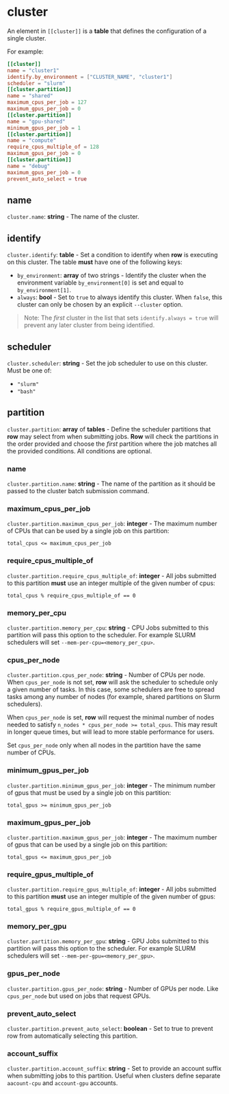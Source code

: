 # cluster

An element in `[[cluster]]` is a **table** that defines the configuration of a single
cluster.

For example:
```toml
[[cluster]]
name = "cluster1"
identify.by_environment = ["CLUSTER_NAME", "cluster1"]
scheduler = "slurm"
[[cluster.partition]]
name = "shared"
maximum_cpus_per_job = 127
maximum_gpus_per_job = 0
[[cluster.partition]]
name = "gpu-shared"
minimum_gpus_per_job = 1
[[cluster.partition]]
name = "compute"
require_cpus_multiple_of = 128
maximum_gpus_per_job = 0
[[cluster.partition]]
name = "debug"
maximum_gpus_per_job = 0
prevent_auto_select = true
```

## name

`cluster.name`: **string** - The name of the cluster.

## identify

`cluster.identify`: **table** - Set a condition to identify when **row** is executing
on this cluster. The table **must** have one of the following keys:

* `by_environment`: **array** of two strings - Identify the cluster when the environment
  variable `by_environment[0]` is set and equal to `by_environment[1]`.
* `always`: **bool** - Set to `true` to always identify this cluster. When `false`,
  this cluster can only be chosen by an explicit `--cluster` option.

> Note: The *first* cluster in the list that sets `identify.always = true` will prevent
> any later cluster from being identified.

## scheduler

`cluster.scheduler`: **string** - Set the job scheduler to use on this cluster. Must
be one of:

* `"slurm"`
* `"bash"`

## partition

`cluster.partition`: **array** of **tables** - Define the scheduler partitions that
**row** may select from when submitting jobs. **Row** will check the partitions in the
order provided and choose the *first* partition where the job matches all the
provided conditions. All conditions are optional.

### name

`cluster.partition.name`: **string** - The name of the partition as it should be passed
to the cluster batch submission command.

### maximum_cpus_per_job

`cluster.partition.maximum_cpus_per_job`: **integer** - The maximum number of CPUs that
can be used by a single job on this partition:
```plaintext
total_cpus <= maximum_cpus_per_job
```

### require_cpus_multiple_of

`cluster.partition.require_cpus_multiple_of`: **integer** - All jobs submitted to this
partition **must** use an integer multiple of the given number of cpus:
```
total_cpus % require_cpus_multiple_of == 0
```

### memory_per_cpu

`cluster.partition.memory_per_cpu`: **string** - CPU Jobs submitted to this partition
will pass this option to the scheduler. For example SLURM schedulers will set
`--mem-per-cpu=<memory_per_cpu>`.

### cpus_per_node

`cluster.partition.cpus_per_node`: **string** - Number of CPUs per node. When
`cpus_per_node` is not set, **row** will ask the scheduler to schedule only a given
number of tasks. In this case, some schedulers are free to spread tasks among any
number of nodes (for example, shared partitions on Slurm schedulers).

When `cpus_per_node` is set, **row** will request the minimal number of nodes needed
to satisfy `n_nodes * cpus_per_node >= total_cpus`. This may result in longer queue
times, but will lead to more stable performance for users.

Set `cpus_per_node` only when all nodes in the partition have the same number of CPUs.

### minimum_gpus_per_job

`cluster.partition.minimum_gpus_per_job`: **integer** - The minimum number of gpus that
must be used by a single job on this partition:
```plaintext
total_gpus >= minimum_gpus_per_job
```

### maximum_gpus_per_job

`cluster.partition.maximum_gpus_per_job`: **integer** - The maximum number of gpus that
can be used by a single job on this partition:
```plaintext
total_gpus <= maximum_gpus_per_job
```

### require_gpus_multiple_of

`cluster.partition.require_gpus_multiple_of`: **integer** - All jobs submitted to this
partition **must** use an integer multiple of the given number of gpus:
```
total_gpus % require_gpus_multiple_of == 0
```

### memory_per_gpu

`cluster.partition.memory_per_gpu`: **string** - GPU Jobs submitted to this partition
will pass this option to the scheduler. For example SLURM schedulers will set
`--mem-per-gpu=<memory_per_gpu>`.

### gpus_per_node

`cluster.partition.gpus_per_node`: **string** - Number of GPUs per node. Like
`cpus_per_node` but used on jobs that request GPUs.

### prevent_auto_select

`cluster.partition.prevent_auto_select`: **boolean** - Set to true to prevent row from
automatically selecting this partition.

### account_suffix

`cluster.partition.account_suffix`: **string** - Set to provide an account suffix
when submitting jobs to this partition. Useful when clusters define separate
`aacount-cpu` and `account-gpu` accounts.

